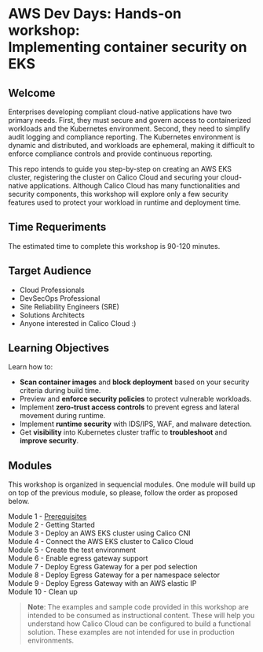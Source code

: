 # AWS Dev Days: Hands-on workshop: <br> Implementing container security on EKS

## Welcome

Enterprises developing compliant cloud-native applications have two primary needs. First, they must secure and govern access to containerized workloads and the Kubernetes environment. Second, they need to simplify audit logging and compliance reporting. The Kubernetes environment is dynamic and distributed, and workloads are ephemeral, making it difficult to enforce compliance controls and provide continuous reporting.

This repo intends to guide you step-by-step on creating an AWS EKS cluster, registering the cluster on Calico Cloud and securing your cloud-native applications. Although Calico Cloud has many functionalities and security components,  this workshop will explore only a few security features used to protect your workload in runtime and deployment time.

## Time Requeriments

The estimated time to complete this workshop is 90-120 minutes.

## Target Audience

- Cloud Professionals
- DevSecOps Professional
- Site Reliability Engineers (SRE)
- Solutions Architects
- Anyone interested in Calico Cloud :)

## Learning Objectives

Learn how to:
- **Scan container images** and **block deployment** based on your security criteria during build time.
- Preview and **enforce security policies** to protect vulnerable workloads.
- Implement **zero-trust access controls** to prevent egress and lateral movement during runtime.
- Implement **runtime security** with IDS/IPS, WAF, and malware detection.
- Get **visibility** into Kubernetes cluster traffic to **troubleshoot** and **improve security**.

## Modules

This workshop is organized in sequencial modules. One module will build up on top of the previous module, so please, follow the order as proposed below.

Module 1 - [Prerequisites](./modules/module-1-prereq.md)  
Module 2 - Getting Started  
Module 3 - Deploy an AWS EKS cluster using Calico CNI  
Module 4 - Connect the AWS EKS cluster to Calico Cloud  
Module 5 - Create the test environment  
Module 6 - Enable egress gateway support  
Module 7 - Deploy Egress Gateway for a per pod selection  
Module 8 - Deploy Egress Gateway for a per namespace selector  
Module 9 - Deploy Egress Gateway with an AWS elastic IP  
Module 10 - Clean up  

> **Note**: The examples and sample code provided in this workshop are intended to be consumed as instructional content. These will help you understand how Calico Cloud can be configured to build a functional solution. These examples are not intended for use in production environments.


